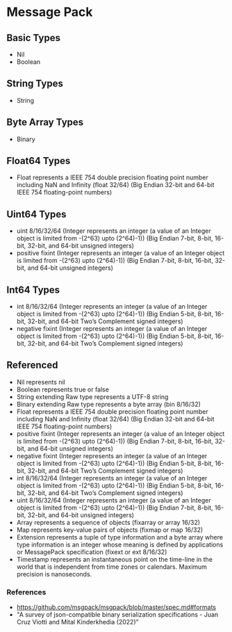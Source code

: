 # Message Pack

## Basic Types

* Nil
* Boolean

## String Types

* String

## Byte Array Types

* Binary

## Float64 Types

* Float represents a IEEE 754 double precision floating point number including NaN and Infinity (float 32/64) (Big Endian 32-bit and 64-bit IEEE 754 floating-point numbers)

## Uint64 Types

* uint 8/16/32/64 (Integer represents an integer (a value of an Integer object is limited from -(2^63) upto (2^64)-1)) (Big Endian 7-bit, 8-bit, 16-bit, 32-bit, and 64-bit unsigned integers)
* positive fixint (Integer represents an integer (a value of an Integer object is limited from -(2^63) upto (2^64)-1)) (Big Endian 7-bit, 8-bit, 16-bit, 32-bit, and 64-bit unsigned integers)

## Int64 Types

* int 8/16/32/64 (Integer represents an integer (a value of an Integer object is limited from -(2^63) upto (2^64)-1)) (Big Endian 5-bit, 8-bit, 16-bit, 32-bit, and 64-bit Two’s Complement signed integers)
* negative fixint (Integer represents an integer (a value of an Integer object is limited from -(2^63) upto (2^64)-1)) (Big Endian 5-bit, 8-bit, 16-bit, 32-bit, and 64-bit Two’s Complement signed integers)

## Referenced

* Nil represents nil
* Boolean represents true or false
* String extending Raw type represents a UTF-8 string
* Binary extending Raw type represents a byte array (bin 8/16/32)
* Float represents a IEEE 754 double precision floating point number including NaN and Infinity (float 32/64) (Big Endian 32-bit and 64-bit IEEE 754 floating-point numbers) 
* positive fixint (Integer represents an integer (a value of an Integer object is limited from -(2^63) upto (2^64)-1)) (Big Endian 7-bit, 8-bit, 16-bit, 32-bit, and 64-bit unsigned integers)
* negative fixint (Integer represents an integer (a value of an Integer object is limited from -(2^63) upto (2^64)-1)) (Big Endian 5-bit, 8-bit, 16-bit, 32-bit, and 64-bit Two’s Complement signed integers)
* int 8/16/32/64 (Integer represents an integer (a value of an Integer object is limited from -(2^63) upto (2^64)-1)) (Big Endian 5-bit, 8-bit, 16-bit, 32-bit, and 64-bit Two’s Complement signed integers)
* uint 8/16/32/64 (Integer represents an integer (a value of an Integer object is limited from -(2^63) upto (2^64)-1)) (Big Endian 7-bit, 8-bit, 16-bit, 32-bit, and 64-bit unsigned integers)
* Array represents a sequence of objects (fixarray or array 16/32)
* Map represents key-value pairs of objects (fixmap or map 16/32)
* Extension represents a tuple of type information and a byte array where type information is an integer whose meaning is defined by applications or MessagePack specification (fixext or ext 8/16/32)
* Timestamp represents an instantaneous point on the time-line in the world that is independent from time zones or calendars. Maximum precision is nanoseconds.

### References

* https://github.com/msgpack/msgpack/blob/master/spec.md#formats
* "A survey of json-compatible binary serialization specifications - Juan Cruz Viotti and Mital Kinderkhedia (2022)"